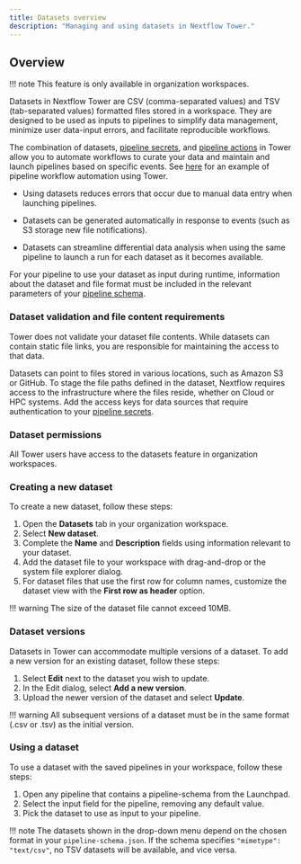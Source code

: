 ```yaml
---
title: Datasets overview
description: "Managing and using datasets in Nextflow Tower."
---
```


## Overview

<!-- prettier-ignore -->
!!! note
    This feature is only available in organization workspaces.

Datasets in Nextflow Tower are CSV (comma-separated values) and TSV (tab-separated values) formatted files stored in a workspace. They are designed to be used as inputs to pipelines to simplify data management, minimize user data-input errors, and facilitate reproducible workflows.

The combination of datasets, [pipeline secrets](../secrets/overview.md), and [pipeline actions](../pipeline-actions/overview.md) in Tower allow you to automate workflows to curate your data and maintain and launch pipelines based on specific events. See [here](https://seqera.io/blog/workflow-automation/) for an example of pipeline workflow automation using Tower.

- Using datasets reduces errors that occur due to manual data entry when launching pipelines.

- Datasets can be generated automatically in response to events (such as S3 storage new file notifications).

- Datasets can streamline differential data analysis when using the same pipeline to launch a run for each dataset as it becomes available.

For your pipeline to use your dataset as input during runtime, information about the dataset and file format must be included in the relevant parameters of your [pipeline schema](../pipeline-schema/overview.md).

### Dataset validation and file content requirements

Tower does not validate your dataset file contents. While datasets can contain static file links, you are responsible for maintaining the access to that data.

Datasets can point to files stored in various locations, such as Amazon S3 or GitHub. To stage the file paths defined in the dataset, Nextflow requires access to the infrastructure where the files reside, whether on Cloud or HPC systems. Add the access keys for data sources that require authentication to your [pipeline secrets](../secrets/overview.md).

### Dataset permissions

All Tower users have access to the datasets feature in organization workspaces.

### Creating a new dataset

To create a new dataset, follow these steps:

1. Open the **Datasets** tab in your organization workspace.
2. Select **New dataset**.
3. Complete the **Name** and **Description** fields using information relevant to your dataset.
4. Add the dataset file to your workspace with drag-and-drop or the system file explorer dialog.
5. For dataset files that use the first row for column names, customize the dataset view with the **First row as header** option.

<!-- prettier-ignore -->
!!! warning
    The size of the dataset file cannot exceed 10MB.

### Dataset versions

Datasets in Tower can accommodate multiple versions of a dataset. To add a new version for an existing dataset, follow these steps:

1. Select **Edit** next to the dataset you wish to update.
2. In the Edit dialog, select **Add a new version**.
3. Upload the newer version of the dataset and select **Update**.

<!-- prettier-ignore -->
!!! warning
    All subsequent versions of a dataset must be in the same format (.csv or .tsv) as the initial version.

### Using a dataset

To use a dataset with the saved pipelines in your workspace, follow these steps:

1. Open any pipeline that contains a pipeline-schema from the Launchpad.
2. Select the input field for the pipeline, removing any default value.
3. Pick the dataset to use as input to your pipeline.

<!-- prettier-ignore -->
!!! note
    The datasets shown in the drop-down menu depend on the chosen format in your `pipeline-schema.json`. If the schema specifies `"mimetype": "text/csv"`, no TSV datasets will be available, and vice versa.

